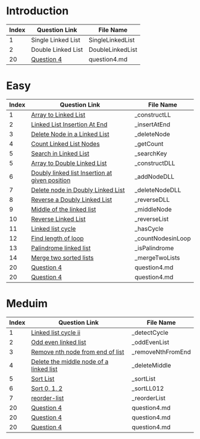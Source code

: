 # Introduction

| Index | Question Link | File Name |
|-------|--------------|-----------|
|   1   | Single Linked List | SingleLinkedList |
|   2   | Double Linked List | DoubleLinkedList |
|   20   | [Question 4](https://www.example.com/question4) | question4.md |


# Easy

| Index | Question Link | File Name |
|-------|--------------|-----------|
|   1   | [Array to Linked List](https://www.geeksforgeeks.org/problems/introduction-to-linked-list/1) | _constructLL |
|   2   | [Linked List Insertion At End](https://www.geeksforgeeks.org/problems/linked-list-insertion-1587115620/0) | _insertAtEnd |
|   3   | [Delete Node in a Linked List](https://leetcode.com/problems/delete-node-in-a-linked-list/) | _deleteNode |
|   4   | [Count Linked List Nodes](https://www.geeksforgeeks.org/problems/count-nodes-of-linked-list/0) | _getCount |
|   5   | [Search in Linked List](https://www.geeksforgeeks.org/problems/search-in-linked-list-1664434326/1) | _searchKey |
|   5   | [Array to Double Linked List](https://www.geeksforgeeks.org/problems/introduction-to-doubly-linked-list/1) | _constructDLL |
|   6   | [Doubly linked list Insertion at given position](https://www.geeksforgeeks.org/problems/insert-a-node-in-doubly-linked-list/1) | _addNodeDLL |
|   7   | [Delete node in Doubly Linked List](https://www.geeksforgeeks.org/problems/delete-node-in-doubly-linked-list/1) | _deleteNodeDLL |
|   8   | [Reverse a Doubly Linked List](https://www.geeksforgeeks.org/problems/reverse-a-doubly-linked-list/1) | _reverseDLL |
|   9   | [Middle of the linked list](https://leetcode.com/problems/middle-of-the-linked-list/) | _middleNode |
|   10   | [Reverse Linked List](https://leetcode.com/problems/reverse-linked-list/) | _reverseList |
|   11   | [Linked list cycle](https://leetcode.com/problems/linked-list-cycle/description/) | _hasCycle |
|   12   | [Find length of loop](https://www.geeksforgeeks.org/problems/find-length-of-loop/1) | _countNodesinLoop |
|   13   | [Palindrome linked list](https://leetcode.com/problems/palindrome-linked-list/) | _isPalindrome |
|   14   | [Merge two sorted lists](https://leetcode.com/problems/merge-two-sorted-lists/description/) | _mergeTwoLists |
|   20   | [Question 4](https://www.example.com/question4) | question4.md |
|   20   | [Question 4](https://www.example.com/question4) | question4.md |




# Meduim

| Index | Question Link | File Name |
|-------|--------------|-----------|
|   1   | [Linked list cycle ii](https://leetcode.com/problems/linked-list-cycle-ii/description/) | _detectCycle |
|   2   | [Odd even linked list](https://leetcode.com/problems/odd-even-linked-list) | _oddEvenList |
|   3   | [Remove nth node from end of list](https://leetcode.com/problems/remove-nth-node-from-end-of-list/description/) | _removeNthFromEnd |
|   4   | [Delete the middle node of a linked list](https://leetcode.com/problems/delete-the-middle-node-of-a-linked-list/) | _deleteMiddle |
|   5   | [Sort List](hhttps://leetcode.com/problems/sort-list/) | _sortList |
|   6   | [Sort 0, 1, 2](https://www.geeksforgeeks.org/problems/given-a-linked-list-of-0s-1s-and-2s-sort-it/1) | _sortLL012 |
|   7   | [reorder-list](https://leetcode.com/problems/reorder-list/description/) | _reorderList |
|   20   | [Question 4](https://www.example.com/question4) | question4.md |
|   20   | [Question 4](https://www.example.com/question4) | question4.md |
|   20   | [Question 4](https://www.example.com/question4) | question4.md |